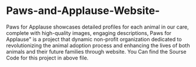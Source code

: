 # Paws-and-Applause-Website-
Paws for Applause showcases detailed profiles for each  animal in our care, complete with high-quality images, engaging descriptions,
Paws for Applause" is a project that  dynamic non-profit organization dedicated to revolutionizing the animal adoption process and enhancing the lives of both animals 
and their future families through website.
You Can find the Sourse Code for this project in above file.
